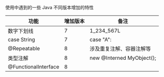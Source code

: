 使用中遇到的一些 Java 不同版本增加的特性

功能|增加版本|备注
-|-|-
数字下划线|7|1_234_567L
case String|7|case "A":
@Repeatable|8|涉及重复注解、容器注解等
类型注解|8|new @Interned MyObject();
@FunctionalInterface|8|

